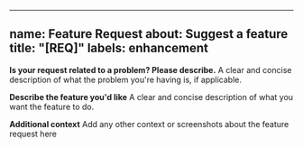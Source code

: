 <!-- https://github.com/sysdotini/hibiki/blob/main/.github/ISSUE_TEMPLATE/feature-request.md -->

---
name: Feature Request
about: Suggest a feature
title: "[REQ]"
labels: enhancement
---

**Is your request related to a problem? Please describe.**
A clear and concise description of what the problem you're having is, if applicable.

**Describe the feature you'd like**
A clear and concise description of what you want the feature to do.

**Additional context**
Add any other context or screenshots about the feature request here
